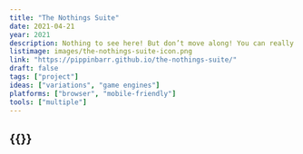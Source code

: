 ```yaml
---
title: "The Nothings Suite"
date: 2021-04-21
year: 2021
description: Nothing to see here! But don’t move along! You can really see the nothing here! Examine the nothing! Think about the nothing! The nothing is where it all begins!
listimage: images/the-nothings-suite-icon.png
link: "https://pippinbarr.github.io/the-nothings-suite/"
draft: false
tags: ["project"]
ideas: ["variations", "game engines"]
platforms: ["browser", "mobile-friendly"]
tools: ["multiple"]
---
```


## {{<param title >}}
